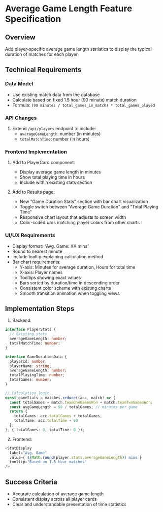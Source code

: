 
# Average Game Length Feature Specification

## Overview
Add player-specific average game length statistics to display the typical duration of matches for each player.

## Technical Requirements

### Data Model
- Use existing match data from the database
- Calculate based on fixed 1.5 hour (90 minute) match duration
- Formula: `(90 minutes / total_games_in_match) * total_games_played`

### API Changes
1. Extend `/api/players` endpoint to include:
   - `averageGameLength`: number (in minutes)
   - `totalMatchTime`: number (in hours)

### Frontend Implementation
1. Add to PlayerCard component:
   - Display average game length in minutes
   - Show total playing time in hours
   - Include within existing stats section

2. Add to Results page:
   - New "Game Duration Stats" section with bar chart visualization
   - Toggle switch between "Average Game Duration" and "Total Playing Time"
   - Responsive chart layout that adjusts to screen width
   - Color-coded bars matching player colors from other charts

### UI/UX Requirements
- Display format: "Avg. Game: XX mins"
- Round to nearest minute
- Include tooltip explaining calculation method
- Bar chart requirements:
  - Y-axis: Minutes for average duration, Hours for total time
  - X-axis: Player names
  - Tooltips showing exact values
  - Bars sorted by duration/time in descending order
  - Consistent color scheme with existing charts
  - Smooth transition animation when toggling views

## Implementation Steps

1. Backend:
```typescript
interface PlayerStats {
  // Existing stats
  averageGameLength: number;
  totalMatchTime: number;
}

interface GameDurationData {
  playerId: number;
  playerName: string;
  averageGameLength: number;
  totalPlayingTime: number;
  totalGames: number;
}

// Calculation logic
const gameStats = matches.reduce((acc, match) => {
  const totalGames = match.teamOneGamesWon + match.teamTwoGamesWon;
  const avgGameLength = 90 / totalGames; // minutes per game
  return {
    totalGames: acc.totalGames + totalGames,
    totalTime: acc.totalTime + 90
  };
}, { totalGames: 0, totalTime: 0 });
```

2. Frontend:
```typescript
<StatDisplay
  label="Avg. Game"
  value={`${Math.round(player.stats.averageGameLength)} mins`}
  tooltip="Based on 1.5 hour matches"
/>
```

## Success Criteria
- Accurate calculation of average game length
- Consistent display across all player cards
- Clear and understandable presentation of time statistics
